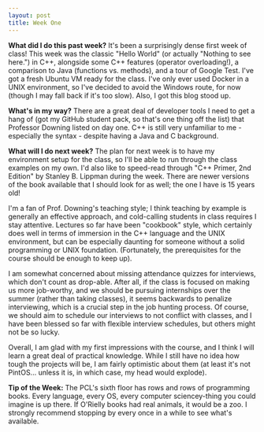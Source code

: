 ```yaml
---
layout: post
title: Week One
---
```


**What did I do this past week?** It's been a surprisingly dense first week of class!  This week was the classic "Hello World" (or actually "Nothing to see here.") in C++, alongside some C++ features (operator overloading!), a comparison to Java (functions vs. methods), and a tour of Google Test. I've got a fresh Ubuntu VM ready for the class. I've only ever used Docker in a UNIX environment, so I've decided to avoid the Windows route, for now (though I may fall back if it's too slow). Also, I got this blog stood up.

**What's in my way?** There are a great deal of developer tools I need to get a hang of (got my GitHub student pack, so that's one thing off the list) that Professor Downing listed on day one. C++ is still very unfamiliar to me - especially the syntax - despite having a Java and C background.

**What will I do next week?** The plan for next week is to have my environment setup for the class, so I'll be able to run through the class examples on my own. I'd also like to speed-read through "C++ Primer, 2nd Edition" by Stanley B. Lippman during the week. There are newer versions of the book available that I should look for as well; the one I have is 15 years old!

I'm a fan of Prof. Downing's teaching style; I think teaching by example is generally an effective approach, and cold-calling students in class requires I stay attentive. Lectures so far have been "cookbook" style, which certainly does well in terms of immersion in the C++ language and the UNIX environment, but can be especially daunting for someone without a solid programming or UNIX foundation. (Fortunately, the prerequisites for the course should be enough to keep up).

I am somewhat concerned about missing attendance quizzes for interviews, which don't count as drop-able. After all, if the class is focused on making us more job-worthy, and we should be pursuing internships over the summer (rather than taking classes), it seems backwards to penalize interviewing, which is a crucial step in the job hunting process. Of course, we should aim to schedule our interviews to not conflict with classes, and I have been blessed so far with flexible interview schedules, but others might not be so lucky.

Overall, I am glad with my first impressions with the course, and I think I will learn a great deal of practical knowledge. While I still have no idea how tough the projects will be, I am fairly optimistic about them (at least it's not PintOS... unless it is, in which case, my head would explode).

**Tip of the Week:** The PCL's sixth floor has rows and rows of programming books. Every language, every OS, every computer sciencey-thing you could imagine is up there. If O'Rielly books had real animals, it would be a zoo. I strongly recommend stopping by every once in a while to see what's available.